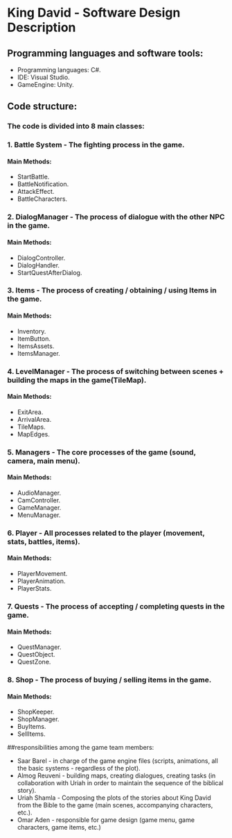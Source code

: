 # King David - Software Design Description



## Programming languages and software tools:
* Programming languages: C#.
* IDE: Visual Studio.
* GameEngine: Unity.

## Code structure:
### The code is divided into 8 main classes:
### 1. Battle System - The fighting process in the game.
#### Main Methods:
* StartBattle.
* BattleNotification.
* AttackEffect.
* BattleCharacters.
### 2. DialogManager - The process of dialogue with the other NPC in the game.
#### Main Methods:
* DialogController.
* DialogHandler.
* StartQuestAfterDialog.
### 3. Items - The process of creating / obtaining / using Items in the game.
#### Main Methods:
* Inventory.
* ItemButton.
* ItemsAssets.
* ItemsManager.
### 4. LevelManager - The process of switching between scenes + building the maps in the game(TileMap).
#### Main Methods:
* ExitArea.
* ArrivalArea.
* TileMaps.
* MapEdges.
### 5. Managers - The core processes of the game (sound, camera, main menu).
#### Main Methods:
* AudioManager.
* CamController.
* GameManager.
* MenuManager.
### 6. Player - All processes related to the player (movement, stats, battles, items).
#### Main Methods:
* PlayerMovement.
* PlayerAnimation.
* PlayerStats.
### 7. Quests -  The process of accepting / completing quests in the game.
#### Main Methods:
* QuestManager.
* QuestObject.
* QuestZone.
### 8. Shop - The process of buying / selling items in the game.
#### Main Methods:
* ShopKeeper.
* ShopManager.
* BuyItems.
* SellItems.

##responsibilities among the game team members:
* Saar Barel - in charge of the game engine files (scripts, animations, all the basic systems - regardless of the plot).
* Almog Reuveni - building maps, creating dialogues, creating tasks (in collaboration with Uriah in order to maintain the sequence of the biblical story).
* Uriah Shamla - Composing the plots of the stories about King David from the Bible to the game (main scenes, accompanying characters, etc.).
* Omar Aden - responsible for game design (game menu, game characters, game items, etc.)






